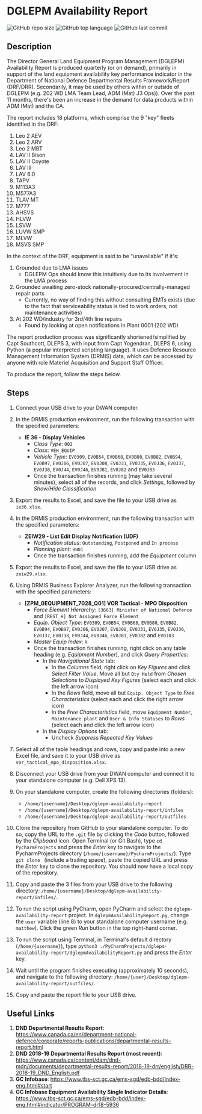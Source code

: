 # DGLEPM Availability Report

![GitHub repo size](https://img.shields.io/github/repo-size/farrierworks/dglepm_drf_availability_report)
![GitHub top language](https://img.shields.io/github/languages/top/farrierworks/dglepm_drf_availability_report)
![GitHub last commit](https://img.shields.io/github/last-commit/farrierworks/dglepm_drf_availability_report)

## Description

The Director General Land Equipment Program Management (DGLEPM) Availability Report is produced quarterly (or on demand), primarily in support of the land equipment availability key performance indicator in the Department of National Defence Departmental Results Framework/Report (DRF/DRR). Secondarily, it may be used by others within or outside of DGLEPM (e.g. 202 WD LMA Team Lead, ADM (Mat) J3 Ops)). Over the past 11 months, there's been an increase in the demand for data products within ADM (Mat) and the CA.

The report includes 18 platforms, which comprise the 9 "key" fleets identified in the DRF:
1. Leo 2 AEV
2. Leo 2 ARV
3. Leo 2 MBT
4. LAV II Bison
5. LAV II Coyote
6. LAV III
7. LAV 6.0
8. TAPV
9. M113A3
10. M577A3
11. TLAV MT
12. M777
13. AHSVS
14. HLVW
15. LSVW
16. LUVW SMP
17. MLVW
18. MSVS SMP

In the context of the DRF, equipment is said to be "unavailable" if it's:
1. Grounded due to LMA issues
   * DGLEPM Ops should know this intuitively due to its involvement in the LMA process
2. Grounded awaiting zero-stock nationally-procured/centrally-managed repair parts
   * Currently, no way of finding this without consulting EMTs exists (due to the fact that serviceability status is tied to work orders, not maintenance activities)
3. At 202 WD/industry for 3rd/4th line repairs
   * Found by looking at open notifications in Plant 0001 (202 WD)

The report production process was significantly shortened/simplified by Capt Southcott, DLEPS 3, with input from Capt Yogendran, DLEPS 6, using Python (a popular interpreted scripting language). It uses Defence Resource Management Information System (DRMIS) data, which can be accessed by anyone with role Materiel Acquisition and Support Staff Officer.

To produce the report, follow the steps below.

## Steps

1. Connect your USB drive to your DWAN computer.

2. In the DRMIS production environment, run the following transaction with the specified parameters:

    * **IE 36 - Display Vehicles**
        * _Class Type_: `002`
        * _Class_: `VEH_EQUIP`
        * _Vehicle Type_: `EV0309`, `EV0B54`, `EV0B68`, `EV0B80`, `EV0B82`, `EV0B94`, `EV0B97`, `EV0J06`, `EV0J07`, `EV0J08`, `EV0J31`, `EV0J35`, `EV0J36`, `EV0J37`, `EV0J38`, `EV0J44`, `EV0J46`, `EV0J81`, `EV0J82` and `EV0J83`
        * Once the transaction finishes running (may take several minutes), select all of the records, and click _Settings_, followed by _Show/Hide Classification_

3. Export the results to Excel, and save the file to your USB drive as `ie36.xlsx`.

4. In the DRMIS production environment, run the following transaction with the specified parameters:

    * **ZEIW29 - List Edit Display Notification (UDF)**
        * _Notification status_: `Outstanding`, `Postponed` and `In process`
        * _Planning plant_: `0001`
        * Once the transaction finishes running, add the _Equipment_ column
 
5. Export the results to Excel, and save the file to your USB drive as `zeiw29.xlsx`.

6. Using DRMIS Business Explorer Analyzer, run the following transaction with the specified parameters:
 
    * **[ZPM_0EQUIPMENT_7028_Q01] VOR Tactical - MPO Disposition**
        * _Force Element Hierarchy_: `[3663] Minister of National Defence` and `[REST_H] Not Assigned Force Element`
        * _Equip. Object Type_: `EV0309`, `EV0B54`, `EV0B68`, `EV0B80`, `EV0B82`, `EV0B94`, `EV0B97`, `EV0J06`, `EV0J07`, `EV0J08`, `EV0J31`, `EV0J35`, `EV0J36`, `EV0J37`, `EV0J38`, `EV0J44`, `EV0J46`, `EV0J81`, `EV0J82` and `EV0J83`
        * _Master Equip Index_: `X`
        * Once the transaction finishes running, right click on any table heading (e.g. _Equipment Number_), and click _Query Properties_:
            * In the _Navigational State_ tab:
                * In the _Columns_ field, right click on _Key Figures_ and click _Select Filter Value_. Move all but `Qty Held` from _Chosen Selections_ to _Displayed Key Figures_ (select each and click the left arrow icon)
                * In the _Rows_ field, move all but `Equip. Object Type` to _Free Characteristics_ (select each and click the right arrow icon)
                * In the _Free Characteristics_ field, move `Equipment Number`, `Maintenance plant` and `User & Info Statuses` to _Rows_ (select each and click the left arrow icon)
            * In the _Display Options_ tab:
                * Uncheck _Suppress Repeated Key Values_

7. Select all of the table headings and rows, copy and paste into a new Excel file, and save it to your USB drive as `vor_tactical_mpo_disposition.xlsx`.

8. Disconnect your USB drive from your DWAN computer and connect it to your standalone computer (e.g. Dell XPS 13).

9. On your standalone computer, create the following directories (folders):
    * `/home/{username}/Desktop/dglepm-availability-report`
    * `/home/{username}/Desktop/dglepm-availability-report/infiles`
    * `/home/{username}/Desktop/dglepm-availability-report/outfiles`
  
10. Clone the repository from GitHub to your standalone computer. To do so, copy the URL to the `.git` file by clicking the _Code_ button, followed by the _Clipboard_ icon. Open Terminal (or Git Bash), type `cd PycharmProjects` and press the _Enter_ key to navigate to the PycharmProjects directory (`/home/{username}/PycharmProjects/`). Type `git clone ` (include a trailing space), paste the copied URL and press the _Enter_ key to clone the repository. You should now have a local copy of the repository.

11. Copy and paste the 3 files from your USB drive to the following directory: `/home/{username}/Desktop/dglepm-availability-report/infiles/`.

12. To run the script using PyCharm, open PyCharm and select the `dglepm-availability-report` project. In `dglepmAvailabilityReport.py`, change the `user` variable (line 8) to your standalone computer username (e.g. `matthew`). Click the green _Run_ button in the top right-hand corner.

13. To run the script using Terminal, in Terminal's default directory (`/home/{username}`), type `python3 ./PyCharmProjects/dglepm-availability-report/dglepmAvailabilityReport.py` and press the _Enter_ key.

14. Wait until the program finishes executing (approximately 10 seconds), and navigate to the following directory: `/home/{user}/Desktop/dglepm-availability-report/outfiles/`.

15. Copy and paste the report file to your USB drive.

## Useful Links

1. **DND Departmental Results Report**: https://www.canada.ca/en/department-national-defence/corporate/reports-publications/departmental-results-report.html
1. **DND 2018-19 Departmental Results Report (most recent)**: https://www.canada.ca/content/dam/dnd-mdn/documents/departmental-results-report/2018-19-drr/english/DRR-2018-19_DND_English.pdf
2. **GC Infobase**: https://www.tbs-sct.gc.ca/ems-sgd/edb-bdd/index-eng.html#start
3. **GC Infobase Equipment Availability Single Indicator Details**: https://www.tbs-sct.gc.ca/ems-sgd/edb-bdd/index-eng.html#indicator/PROGRAM-dr18-5936
